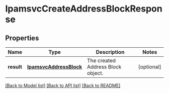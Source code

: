 # IpamsvcCreateAddressBlockResponse

## Properties
Name | Type | Description | Notes
------------ | ------------- | ------------- | -------------
**result** | [**IpamsvcAddressBlock**](IpamsvcAddressBlock.md) | The created Address Block object. | [optional] 

[[Back to Model list]](../README.md#documentation-for-models) [[Back to API list]](../README.md#documentation-for-api-endpoints) [[Back to README]](../README.md)


